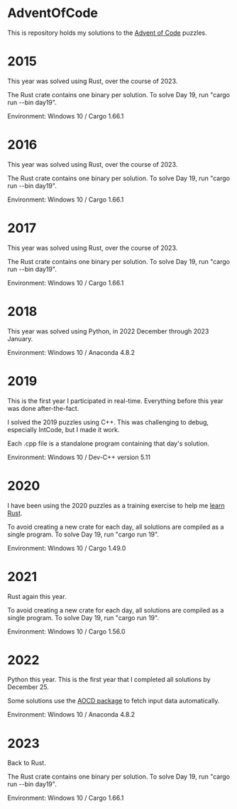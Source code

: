 # AdventOfCode

This is repository holds my solutions to the [Advent of Code](https://adventofcode.com/) puzzles.

# 2015

This year was solved using Rust, over the course of 2023.

The Rust crate contains one binary per solution. To solve Day 19, run "cargo run --bin day19".

Environment: Windows 10 / Cargo 1.66.1

# 2016

This year was solved using Rust, over the course of 2023.

The Rust crate contains one binary per solution. To solve Day 19, run "cargo run --bin day19".

Environment: Windows 10 / Cargo 1.66.1

# 2017

This year was solved using Rust, over the course of 2023.

The Rust crate contains one binary per solution. To solve Day 19, run "cargo run --bin day19".

Environment: Windows 10 / Cargo 1.66.1

# 2018

This year was solved using Python, in 2022 December through 2023 January.

Environment: Windows 10 / Anaconda 4.8.2

# 2019

This is the first year I participated in real-time.  Everything before this year was done after-the-fact.

I solved the 2019 puzzles using C++.  This was challenging to debug, especially IntCode, but I made it work.

Each .cpp file is a standalone program containing that day's solution.

Environment: Windows 10 / Dev-C++ version 5.11

# 2020

I have been using the 2020 puzzles as a training exercise to help me [learn Rust](https://doc.rust-lang.org/stable/rust-by-example/index.html).

To avoid creating a new crate for each day, all solutions are compiled as a single program.  To solve Day 19, run "cargo run 19".

Environment: Windows 10 / Cargo 1.49.0

# 2021

Rust again this year.

To avoid creating a new crate for each day, all solutions are compiled as a single program.  To solve Day 19, run "cargo run 19".

Environment: Windows 10 / Cargo 1.56.0

# 2022

Python this year.  This is the first year that I completed all solutions by December 25.

Some solutions use the [AOCD package](https://pypi.org/project/advent-of-code-data/) to fetch input data automatically.

Environment: Windows 10 / Anaconda 4.8.2

# 2023

Back to Rust.

The Rust crate contains one binary per solution. To solve Day 19, run "cargo run --bin day19".

Environment: Windows 10 / Cargo 1.66.1
